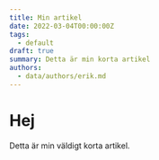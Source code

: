 ```yaml
---
title: Min artikel
date: 2022-03-04T00:00:00Z
tags:
  - default
draft: true
summary: Detta är min korta artikel
authors:
  - data/authors/erik.md
---
```


# Hej

Detta är min väldigt korta artikel.
